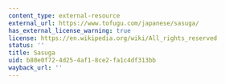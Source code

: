 ```yaml
---
content_type: external-resource
external_url: https://www.tofugu.com/japanese/sasuga/
has_external_license_warning: true
license: https://en.wikipedia.org/wiki/All_rights_reserved
status: ''
title: Sasuga
uid: b80e0f72-4d25-4af1-8ce2-fa1c4df313bb
wayback_url: ''
---
```

